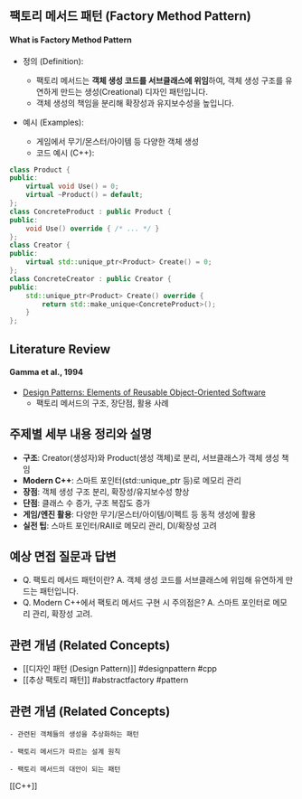 
## 팩토리 메서드 패턴 (Factory Method Pattern)

#### What is Factory Method Pattern

- 정의 (Definition):
    - 팩토리 메서드는 **객체 생성 코드를 서브클래스에 위임**하여, 객체 생성 구조를 유연하게 만드는 생성(Creational) 디자인 패턴입니다.
    - 객체 생성의 책임을 분리해 확장성과 유지보수성을 높입니다.

- 예시 (Examples):
    - 게임에서 무기/몬스터/아이템 등 다양한 객체 생성
    - 코드 예시 (C++):
```cpp
class Product {
public:
    virtual void Use() = 0;
    virtual ~Product() = default;
};
class ConcreteProduct : public Product {
public:
    void Use() override { /* ... */ }
};
class Creator {
public:
    virtual std::unique_ptr<Product> Create() = 0;
};
class ConcreteCreator : public Creator {
public:
    std::unique_ptr<Product> Create() override {
        return std::make_unique<ConcreteProduct>();
    }
};
```

## Literature Review

#### Gamma et al., 1994
- [Design Patterns: Elements of Reusable Object-Oriented Software](https://en.wikipedia.org/wiki/Factory_method_pattern)
    - 팩토리 메서드의 구조, 장단점, 활용 사례

## 주제별 세부 내용 정리와 설명
- **구조**: Creator(생성자)와 Product(생성 객체)로 분리, 서브클래스가 객체 생성 책임
- **Modern C++**: 스마트 포인터(std::unique_ptr 등)로 메모리 관리
- **장점**: 객체 생성 구조 분리, 확장성/유지보수성 향상
- **단점**: 클래스 수 증가, 구조 복잡도 증가
- **게임/엔진 활용**: 다양한 무기/몬스터/아이템/이펙트 등 동적 생성에 활용
- **실전 팁**: 스마트 포인터/RAII로 메모리 관리, DI/확장성 고려

## 예상 면접 질문과 답변
- Q. 팩토리 메서드 패턴이란?
  A. 객체 생성 코드를 서브클래스에 위임해 유연하게 만드는 패턴입니다.
- Q. Modern C++에서 팩토리 메서드 구현 시 주의점은?
  A. 스마트 포인터로 메모리 관리, 확장성 고려.

## 관련 개념 (Related Concepts)
- [[디자인 패턴 (Design Pattern)]] #designpattern #cpp
- [[추상 팩토리 패턴]] #abstractfactory #pattern

## 관련 개념 (Related Concepts)

	- 관련된 객체들의 생성을 추상화하는 패턴

	- 팩토리 메서드가 따르는 설계 원칙

	- 팩토리 메서드의 대안이 되는 패턴 



[[C++]]  